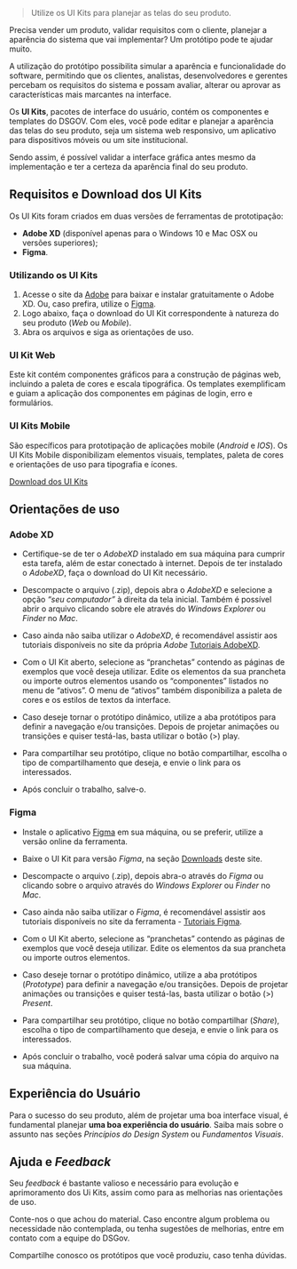 > Utilize os UI Kits para planejar as telas do seu produto.

Precisa vender um produto, validar requisitos com o cliente, planejar a aparência do sistema que vai implementar? Um protótipo pode te ajudar muito.

A utilização do protótipo possibilita simular a aparência e funcionalidade do software, permitindo que os clientes, analistas, desenvolvedores e gerentes percebam os requisitos do sistema e possam avaliar, alterar ou aprovar as características mais marcantes na interface.

Os **UI Kits**, pacotes de interface do usuário, contém os componentes e templates do DSGOV. Com eles, você pode editar e planejar a aparência das telas do seu produto, seja um sistema web responsivo, um aplicativo para dispositivos móveis ou um site institucional.

Sendo assim, é possível validar a interface gráfica antes mesmo da implementação e ter a certeza da aparência final do seu produto.

## Requisitos e Download dos UI Kits

Os UI Kits foram criados em duas versões de ferramentas de prototipação:

-   **Adobe XD** (disponível apenas para o Windows 10 e Mac OSX ou versões superiores);
-   **Figma**.

### Utilizando os UI Kits

1. Acesse o site da [Adobe](https://www.adobe.com/products/xd.html) para baixar e instalar gratuitamente o Adobe XD. Ou, caso prefira, utilize o [Figma](https://www.figma.com/).
1. Logo abaixo, faça o download do UI Kit correspondente à natureza do seu produto (_Web_ ou _Mobile_).
1. Abra os arquivos e siga as orientações de uso.

### UI Kit Web

Este kit contém componentes gráficos para a construção de páginas web, incluindo a paleta de cores e escala tipográfica. Os templates exemplificam e guiam a aplicação dos componentes em páginas de login, erro e formulários.

### UI Kits Mobile

São específicos para prototipação de aplicações mobile (_Android_ e _IOS_). Os UI Kits Mobile disponibilizam elementos visuais, templates, paleta de cores e orientações de uso para tipografia e ícones.

<a class="br-button secondary" href="downloads/assets">Download dos UI Kits</a>

## Orientações de uso

### Adobe XD

-   Certifique-se de ter o _AdobeXD_ instalado em sua máquina para cumprir esta tarefa, além de estar conectado à internet. Depois de ter instalado o _AdobeXD_, faça o download do UI Kit necessário.

-   Descompacte o arquivo (.zip), depois abra o _AdobeXD_ e selecione a opção _“seu computador”_ à direita da tela inicial. Também é possível abrir o arquivo clicando sobre ele através do _Windows Explorer_ ou _Finder_ no _Mac_.

-   Caso ainda não saiba utilizar o _AdobeXD_, é recomendável assistir aos tutoriais disponíveis no site da própria _Adobe_ [Tutoriais AdobeXD](https://helpx.adobe.com/br/support/xd.html).

-   Com o UI Kit aberto, selecione as “pranchetas” contendo as páginas de exemplos que você deseja utilizar. Edite os elementos da sua prancheta ou importe outros elementos usando os “componentes” listados no menu de “ativos”. O menu de “ativos” também disponibiliza a paleta de cores e os estilos de textos da interface.

-   Caso deseje tornar o protótipo dinâmico, utilize a aba protótipos para definir a navegação e/ou transições. Depois de projetar animações ou transições e quiser testá-las, basta utilizar o botão (>) play.

-   Para compartilhar seu protótipo, clique no botão compartilhar, escolha o tipo de compartilhamento que deseja, e envie o link para os interessados.

-   Após concluir o trabalho, salve-o.

### Figma

-   Instale o aplicativo [Figma](https://www.figma.com/) em sua máquina, ou se preferir, utilize a versão online da ferramenta.

-   Baixe o UI Kit para versão _Figma_, na seção [Downloads](downloads/assets) deste site.

-   Descompacte o arquivo (.zip), depois abra-o através do _Figma_ ou clicando sobre o arquivo através do _Windows Explorer_ ou _Finder_ no _Mac_.

-   Caso ainda não saiba utilizar o _Figma_, é recomendável assistir aos tutoriais disponíveis no site da ferramenta - [Tutoriais Figma](https://www.figma.com/prototyping/).

-   Com o UI Kit aberto, selecione as “pranchetas” contendo as páginas de exemplos que você deseja utilizar. Edite os elementos da sua prancheta ou importe outros elementos.

-   Caso deseje tornar o protótipo dinâmico, utilize a aba protótipos (_Prototype_) para definir a navegação e/ou transições. Depois de projetar animações ou transições e quiser testá-las, basta utilizar o botão (>) _Present_.

-   Para compartilhar seu protótipo, clique no botão compartilhar (_Share_), escolha o tipo de compartilhamento que deseja, e envie o link para os interessados.

-   Após concluir o trabalho, você poderá salvar uma cópia do arquivo na sua máquina.

## Experiência do Usuário

Para o sucesso do seu produto, além de projetar uma boa interface visual, é fundamental planejar **uma boa experiência do usuário**. Saiba mais sobre o assunto nas seções _Princípios do Design System_ ou _Fundamentos Visuais_.

## Ajuda e _Feedback_

Seu _feedback_ é bastante valioso e necessário para evolução e aprimoramento dos Ui Kits, assim como para as melhorias nas orientações de uso.

Conte-nos o que achou do material. Caso encontre algum problema ou necessidade não contemplada, ou tenha sugestões de melhorias, entre em contato com a equipe do DSGov.

Compartilhe conosco os protótipos que você produziu, caso tenha dúvidas.
